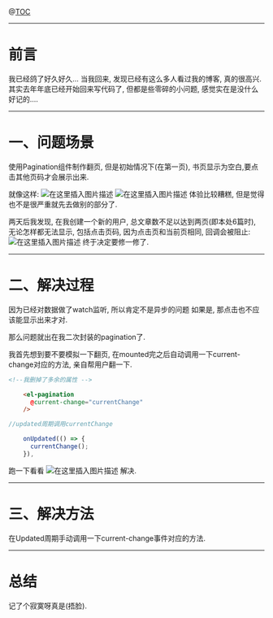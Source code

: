 
@[TOC](文章目录)

---

# 前言
我已经鸽了好久好久...
当我回来, 发现已经有这么多人看过我的博客, 真的很高兴.
其实去年年底已经开始回来写代码了, 但都是些零碎的小问题, 感觉实在是没什么好记的....

---

# 一、问题场景
使用Pagination组件制作翻页, 但是初始情况下(在第一页), 书页显示为空白,要点击其他页码才会展示出来.

就像这样:
![在这里插入图片描述](https://img-blog.csdnimg.cn/5149823eee774910afce1f967cdbc592.png#pic_center)
![在这里插入图片描述](https://img-blog.csdnimg.cn/5e268189a971440285732315e410f3c0.png#pic_center)
体验比较糟糕, 但是觉得也不是很严重就先去做别的部分了.

两天后我发现, 在我创建一个新的用户, 总文章数不足以达到两页(即本处6篇时), 无论怎样都无法显示, 包括点击页码, 因为点击页和当前页相同, 回调会被阻止:
![在这里插入图片描述](https://img-blog.csdnimg.cn/2b1a4f6e1fda4095871086476e9ea219.png#pic_center)
终于决定要修一修了.

---


# 二、解决过程
因为已经对数据做了watch监听, 所以肯定不是异步的问题
如果是, 那点击也不应该能显示出来才对.

那么问题就出在我二次封装的pagination了.

我首先想到要不要模拟一下翻页, 在mounted完之后自动调用一下current-change对应的方法, 亲自帮用户翻一下.


```html
<!--我删掉了多余的属性 -->

    <el-pagination
      @current-change="currentChange"
    />
```

```javascript
//updated周期调用currentChange

    onUpdated(() => {
      currentChange();
    }),
```
跑一下看看
![在这里插入图片描述](https://img-blog.csdnimg.cn/85242db8b3eb4da1aadac39289f856fc.png#pic_center)
解决.

---

# 三、解决方法
在Updated周期手动调用一下current-change事件对应的方法.

---


# 总结
记了个寂寞呀真是(捂脸).